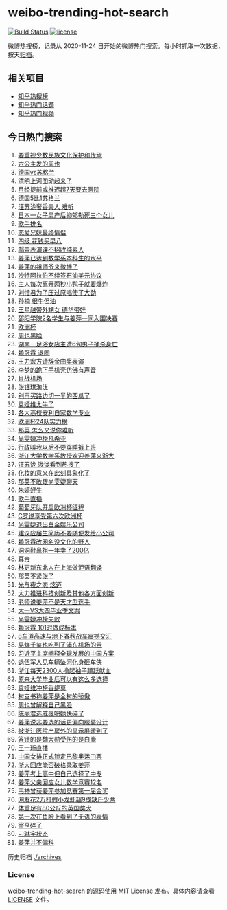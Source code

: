 # weibo-trending-hot-search

[![Build Status](https://github.com/justjavac/weibo-trending-hot-search/workflows/ci/badge.svg?branch=master)](https://github.com/justjavac/weibo-trending-hot-search/actions)
[![license](https://img.shields.io/github/license/justjavac/weibo-trending-hot-search)](https://github.com/justjavac/weibo-trending-hot-search/blob/master/LICENSE)

微博热搜榜，记录从 2020-11-24 日开始的微博热门搜索。每小时抓取一次数据，按天[归档](./archives)。

## 相关项目

- [知乎热搜榜](https://github.com/justjavac/zhihu-trending-top-search)
- [知乎热门话题](https://github.com/justjavac/zhihu-trending-hot-questions)
- [知乎热门视频](https://github.com/justjavac/zhihu-trending-hot-video)

## 今日热门搜索

<!-- BEGIN -->
<!-- 最后更新时间 Sat Jun 15 2024 06:07:49 GMT+0800 (China Standard Time) -->

1. [要重视少数民族文化保护和传承](https://s.weibo.com//weibo?q=%23%E8%A6%81%E9%87%8D%E8%A7%86%E5%B0%91%E6%95%B0%E6%B0%91%E6%97%8F%E6%96%87%E5%8C%96%E4%BF%9D%E6%8A%A4%E5%92%8C%E4%BC%A0%E6%89%BF%23&Refer=new_time)
1. [六公主发的周也](https://s.weibo.com//weibo?q=%E5%85%AD%E5%85%AC%E4%B8%BB%E5%8F%91%E7%9A%84%E5%91%A8%E4%B9%9F&t=31&band_rank=26&Refer=top)
1. [德国vs苏格兰](https://s.weibo.com//weibo?q=%23%E5%BE%B7%E5%9B%BDvs%E8%8B%8F%E6%A0%BC%E5%85%B0%23&t=31&band_rank=46&Refer=top)
1. [清明上河图动起来了](https://s.weibo.com//weibo?q=%23%E6%B8%85%E6%98%8E%E4%B8%8A%E6%B2%B3%E5%9B%BE%E5%8A%A8%E8%B5%B7%E6%9D%A5%E4%BA%86%23&t=31&band_rank=3&Refer=top)
1. [月经提前或推迟超7天要去医院](https://s.weibo.com//weibo?q=%23%E6%9C%88%E7%BB%8F%E6%8F%90%E5%89%8D%E6%88%96%E6%8E%A8%E8%BF%9F%E8%B6%857%E5%A4%A9%E8%A6%81%E5%8E%BB%E5%8C%BB%E9%99%A2%23&t=31&band_rank=4&Refer=top)
1. [德国5比1苏格兰](https://s.weibo.com//weibo?q=%23%E5%BE%B7%E5%9B%BD5%E6%AF%941%E8%8B%8F%E6%A0%BC%E5%85%B0%23&t=31&band_rank=5&Refer=top)
1. [汪苏泷奢香夫人 难听](https://s.weibo.com//weibo?q=%E6%B1%AA%E8%8B%8F%E6%B3%B7%E5%A5%A2%E9%A6%99%E5%A4%AB%E4%BA%BA%20%E9%9A%BE%E5%90%AC&t=31&band_rank=1&Refer=top)
1. [日本一女子患产后抑郁勒死三个女儿](https://s.weibo.com//weibo?q=%23%E6%97%A5%E6%9C%AC%E4%B8%80%E5%A5%B3%E5%AD%90%E6%82%A3%E4%BA%A7%E5%90%8E%E6%8A%91%E9%83%81%E5%8B%92%E6%AD%BB%E4%B8%89%E4%B8%AA%E5%A5%B3%E5%84%BF%23&t=31&band_rank=8&Refer=top)
1. [歌手排名](https://s.weibo.com//weibo?q=%E6%AD%8C%E6%89%8B%E6%8E%92%E5%90%8D&t=31&band_rank=5&Refer=top)
1. [恋爱兄妹最终情侣](https://s.weibo.com//weibo?q=%E6%81%8B%E7%88%B1%E5%85%84%E5%A6%B9%E6%9C%80%E7%BB%88%E6%83%85%E4%BE%A3&t=31&band_rank=28&Refer=top)
1. [四级 花钱买早八](https://s.weibo.com//weibo?q=%E5%9B%9B%E7%BA%A7%20%E8%8A%B1%E9%92%B1%E4%B9%B0%E6%97%A9%E5%85%AB&t=31&band_rank=9&Refer=top)
1. [郝蕾表演课不招收纯素人](https://s.weibo.com//weibo?q=%23%E9%83%9D%E8%95%BE%E8%A1%A8%E6%BC%94%E8%AF%BE%E4%B8%8D%E6%8B%9B%E6%94%B6%E7%BA%AF%E7%B4%A0%E4%BA%BA%23&t=31&band_rank=15&Refer=top)
1. [姜萍已达到数学系本科生的水平](https://s.weibo.com//weibo?q=%23%E5%A7%9C%E8%90%8D%E5%B7%B2%E8%BE%BE%E5%88%B0%E6%95%B0%E5%AD%A6%E7%B3%BB%E6%9C%AC%E7%A7%91%E7%94%9F%E7%9A%84%E6%B0%B4%E5%B9%B3%23&t=31&band_rank=2&Refer=top)
1. [姜萍的祖师爷来微博了](https://s.weibo.com//weibo?q=%23%E5%A7%9C%E8%90%8D%E7%9A%84%E7%A5%96%E5%B8%88%E7%88%B7%E6%9D%A5%E5%BE%AE%E5%8D%9A%E4%BA%86%23&t=31&band_rank=36&Refer=top)
1. [沙特阿拉伯不续签石油美元协议](https://s.weibo.com//weibo?q=%23%E6%B2%99%E7%89%B9%E9%98%BF%E6%8B%89%E4%BC%AF%E4%B8%8D%E7%BB%AD%E7%AD%BE%E7%9F%B3%E6%B2%B9%E7%BE%8E%E5%85%83%E5%8D%8F%E8%AE%AE%23&t=31&band_rank=35&Refer=top)
1. [主人每次离开两秒小鸭子就要爆炸](https://s.weibo.com//weibo?q=%E4%B8%BB%E4%BA%BA%E6%AF%8F%E6%AC%A1%E7%A6%BB%E5%BC%80%E4%B8%A4%E7%A7%92%E5%B0%8F%E9%B8%AD%E5%AD%90%E5%B0%B1%E8%A6%81%E7%88%86%E7%82%B8&t=31&band_rank=32&Refer=top)
1. [刘惜君为了压过原唱使了大劲](https://s.weibo.com//weibo?q=%23%E5%88%98%E6%83%9C%E5%90%9B%E4%B8%BA%E4%BA%86%E5%8E%8B%E8%BF%87%E5%8E%9F%E5%94%B1%E4%BD%BF%E4%BA%86%E5%A4%A7%E5%8A%B2%23&t=31&band_rank=31&Refer=top)
1. [孙楠 很牛但油](https://s.weibo.com//weibo?q=%E5%AD%99%E6%A5%A0%20%E5%BE%88%E7%89%9B%E4%BD%86%E6%B2%B9&t=31&band_rank=23&Refer=top)
1. [王星越带外甥女 德华带娃](https://s.weibo.com//weibo?q=%E7%8E%8B%E6%98%9F%E8%B6%8A%E5%B8%A6%E5%A4%96%E7%94%A5%E5%A5%B3%20%E5%BE%B7%E5%8D%8E%E5%B8%A6%E5%A8%83&t=31&band_rank=38&Refer=top)
1. [邵阳学院2名学生与姜萍一同入围决赛](https://s.weibo.com//weibo?q=%23%E9%82%B5%E9%98%B3%E5%AD%A6%E9%99%A22%E5%90%8D%E5%AD%A6%E7%94%9F%E4%B8%8E%E5%A7%9C%E8%90%8D%E4%B8%80%E5%90%8C%E5%85%A5%E5%9B%B4%E5%86%B3%E8%B5%9B%23&t=31&band_rank=19&Refer=top)
1. [欧洲杯](https://s.weibo.com//weibo?q=%E6%AC%A7%E6%B4%B2%E6%9D%AF&t=31&band_rank=47&Refer=top)
1. [周也黑脸](https://s.weibo.com//weibo?q=%23%E5%91%A8%E4%B9%9F%E9%BB%91%E8%84%B8%23&t=31&band_rank=21&Refer=top)
1. [湖南一足浴女店主遭6旬男子捅杀身亡](https://s.weibo.com//weibo?q=%23%E6%B9%96%E5%8D%97%E4%B8%80%E8%B6%B3%E6%B5%B4%E5%A5%B3%E5%BA%97%E4%B8%BB%E9%81%AD6%E6%97%AC%E7%94%B7%E5%AD%90%E6%8D%85%E6%9D%80%E8%BA%AB%E4%BA%A1%23&t=31&band_rank=31&Refer=top)
1. [赖冠霖 退圈](https://s.weibo.com//weibo?q=%E8%B5%96%E5%86%A0%E9%9C%96%20%E9%80%80%E5%9C%88&t=31&band_rank=22&Refer=top)
1. [王力宏方请辞金曲奖表演](https://s.weibo.com//weibo?q=%23%E7%8E%8B%E5%8A%9B%E5%AE%8F%E6%96%B9%E8%AF%B7%E8%BE%9E%E9%87%91%E6%9B%B2%E5%A5%96%E8%A1%A8%E6%BC%94%23&t=31&band_rank=27&Refer=top)
1. [李梦的跪下手机壳仿佛有声音](https://s.weibo.com//weibo?q=%23%E6%9D%8E%E6%A2%A6%E7%9A%84%E8%B7%AA%E4%B8%8B%E6%89%8B%E6%9C%BA%E5%A3%B3%E4%BB%BF%E4%BD%9B%E6%9C%89%E5%A3%B0%E9%9F%B3%23&t=31&band_rank=25&Refer=top)
1. [肖战机场](https://s.weibo.com//weibo?q=%E8%82%96%E6%88%98%E6%9C%BA%E5%9C%BA&t=31&band_rank=31&Refer=top)
1. [张钰琪淘汰](https://s.weibo.com//weibo?q=%23%E5%BC%A0%E9%92%B0%E7%90%AA%E6%B7%98%E6%B1%B0%23&t=31&band_rank=12&Refer=top)
1. [别再买路边切一半的西瓜了](https://s.weibo.com//weibo?q=%23%E5%88%AB%E5%86%8D%E4%B9%B0%E8%B7%AF%E8%BE%B9%E5%88%87%E4%B8%80%E5%8D%8A%E7%9A%84%E8%A5%BF%E7%93%9C%E4%BA%86%23&t=31&band_rank=24&Refer=top)
1. [袁娅维太牛了](https://s.weibo.com//weibo?q=%23%E8%A2%81%E5%A8%85%E7%BB%B4%E5%A4%AA%E7%89%9B%E4%BA%86%23&t=31&band_rank=7&Refer=top)
1. [各大高校安利自家数学专业](https://s.weibo.com//weibo?q=%23%E5%90%84%E5%A4%A7%E9%AB%98%E6%A0%A1%E5%AE%89%E5%88%A9%E8%87%AA%E5%AE%B6%E6%95%B0%E5%AD%A6%E4%B8%93%E4%B8%9A%23&t=31&band_rank=30&Refer=top)
1. [欧洲杯24队实力榜](https://s.weibo.com//weibo?q=%23%E6%AC%A7%E6%B4%B2%E6%9D%AF24%E9%98%9F%E5%AE%9E%E5%8A%9B%E6%A6%9C%23&t=31&band_rank=40&Refer=top)
1. [那英 怎么又说你难听](https://s.weibo.com//weibo?q=%E9%82%A3%E8%8B%B1%20%E6%80%8E%E4%B9%88%E5%8F%88%E8%AF%B4%E4%BD%A0%E9%9A%BE%E5%90%AC&t=31&band_rank=16&Refer=top)
1. [尚雯婕冲榜凡希亚](https://s.weibo.com//weibo?q=%E5%B0%9A%E9%9B%AF%E5%A9%95%E5%86%B2%E6%A6%9C%E5%87%A1%E5%B8%8C%E4%BA%9A&t=31&band_rank=29&Refer=top)
1. [行政叫我以后不要穿睡裤上班](https://s.weibo.com//weibo?q=%23%E8%A1%8C%E6%94%BF%E5%8F%AB%E6%88%91%E4%BB%A5%E5%90%8E%E4%B8%8D%E8%A6%81%E7%A9%BF%E7%9D%A1%E8%A3%A4%E4%B8%8A%E7%8F%AD%23&t=31&band_rank=50&Refer=top)
1. [浙江大学数学系教授欢迎姜萍来浙大](https://s.weibo.com//weibo?q=%23%E6%B5%99%E6%B1%9F%E5%A4%A7%E5%AD%A6%E6%95%B0%E5%AD%A6%E7%B3%BB%E6%95%99%E6%8E%88%E6%AC%A2%E8%BF%8E%E5%A7%9C%E8%90%8D%E6%9D%A5%E6%B5%99%E5%A4%A7%23&t=31&band_rank=18&Refer=top)
1. [汪苏泷 泷泷看到热搜了](https://s.weibo.com//weibo?q=%E6%B1%AA%E8%8B%8F%E6%B3%B7%20%E6%B3%B7%E6%B3%B7%E7%9C%8B%E5%88%B0%E7%83%AD%E6%90%9C%E4%BA%86&t=31&band_rank=13&Refer=top)
1. [化妆的意义在此刻具象化了](https://s.weibo.com//weibo?q=%E5%8C%96%E5%A6%86%E7%9A%84%E6%84%8F%E4%B9%89%E5%9C%A8%E6%AD%A4%E5%88%BB%E5%85%B7%E8%B1%A1%E5%8C%96%E4%BA%86&t=31&band_rank=40&Refer=top)
1. [那英不敢跟尚雯婕聊天](https://s.weibo.com//weibo?q=%23%E9%82%A3%E8%8B%B1%E4%B8%8D%E6%95%A2%E8%B7%9F%E5%B0%9A%E9%9B%AF%E5%A9%95%E8%81%8A%E5%A4%A9%23&t=31&band_rank=11&Refer=top)
1. [朱婷好牛](https://s.weibo.com//weibo?q=%E6%9C%B1%E5%A9%B7%E5%A5%BD%E7%89%9B&t=31&band_rank=25&Refer=top)
1. [歌手直播](https://s.weibo.com//weibo?q=%E6%AD%8C%E6%89%8B%E7%9B%B4%E6%92%AD&t=31&band_rank=41&Refer=top)
1. [葡萄牙队开启欧洲杯征程](https://s.weibo.com//weibo?q=%23%E8%91%A1%E8%90%84%E7%89%99%E9%98%9F%E5%BC%80%E5%90%AF%E6%AC%A7%E6%B4%B2%E6%9D%AF%E5%BE%81%E7%A8%8B%23&t=31&band_rank=39&Refer=top)
1. [C罗说享受第六次欧洲杯](https://s.weibo.com//weibo?q=%23C%E7%BD%97%E8%AF%B4%E4%BA%AB%E5%8F%97%E7%AC%AC%E5%85%AD%E6%AC%A1%E6%AC%A7%E6%B4%B2%E6%9D%AF%23&t=31&band_rank=29&Refer=top)
1. [尚雯婕退出白金娱乐公司](https://s.weibo.com//weibo?q=%23%E5%B0%9A%E9%9B%AF%E5%A9%95%E9%80%80%E5%87%BA%E7%99%BD%E9%87%91%E5%A8%B1%E4%B9%90%E5%85%AC%E5%8F%B8%23&t=31&band_rank=43&Refer=top)
1. [建议应届生简历不要随便发给小公司](https://s.weibo.com//weibo?q=%23%E5%BB%BA%E8%AE%AE%E5%BA%94%E5%B1%8A%E7%94%9F%E7%AE%80%E5%8E%86%E4%B8%8D%E8%A6%81%E9%9A%8F%E4%BE%BF%E5%8F%91%E7%BB%99%E5%B0%8F%E5%85%AC%E5%8F%B8%23&t=31&band_rank=49&Refer=top)
1. [赖冠霖改网名没文化的野人](https://s.weibo.com//weibo?q=%23%E8%B5%96%E5%86%A0%E9%9C%96%E6%94%B9%E7%BD%91%E5%90%8D%E6%B2%A1%E6%96%87%E5%8C%96%E7%9A%84%E9%87%8E%E4%BA%BA%23&t=31&band_rank=45&Refer=top)
1. [洞洞鞋鼻祖一年卖了200亿](https://s.weibo.com//weibo?q=%23%E6%B4%9E%E6%B4%9E%E9%9E%8B%E9%BC%BB%E7%A5%96%E4%B8%80%E5%B9%B4%E5%8D%96%E4%BA%86200%E4%BA%BF%23&t=31&band_rank=17&Refer=top)
1. [耳帝](https://s.weibo.com//weibo?q=%E8%80%B3%E5%B8%9D&t=31&band_rank=41&Refer=top)
1. [林更新东北人在上海做沪语翻译](https://s.weibo.com//weibo?q=%23%E6%9E%97%E6%9B%B4%E6%96%B0%E4%B8%9C%E5%8C%97%E4%BA%BA%E5%9C%A8%E4%B8%8A%E6%B5%B7%E5%81%9A%E6%B2%AA%E8%AF%AD%E7%BF%BB%E8%AF%91%23&t=31&band_rank=48&Refer=top)
1. [那英不紧张了](https://s.weibo.com//weibo?q=%E9%82%A3%E8%8B%B1%E4%B8%8D%E7%B4%A7%E5%BC%A0%E4%BA%86&t=31&band_rank=44&Refer=top)
1. [光与夜之恋 炫迈](https://s.weibo.com//weibo?q=%E5%85%89%E4%B8%8E%E5%A4%9C%E4%B9%8B%E6%81%8B%20%E7%82%AB%E8%BF%88&t=31&band_rank=48&Refer=top)
1. [大力推进科技创新及其他各方面创新](https://s.weibo.com//weibo?q=%23%E5%A4%A7%E5%8A%9B%E6%8E%A8%E8%BF%9B%E7%A7%91%E6%8A%80%E5%88%9B%E6%96%B0%E5%8F%8A%E5%85%B6%E4%BB%96%E5%90%84%E6%96%B9%E9%9D%A2%E5%88%9B%E6%96%B0%23&Refer=new_time)
1. [老师说姜萍不是天才型选手](https://s.weibo.com//weibo?q=%23%E8%80%81%E5%B8%88%E8%AF%B4%E5%A7%9C%E8%90%8D%E4%B8%8D%E6%98%AF%E5%A4%A9%E6%89%8D%E5%9E%8B%E9%80%89%E6%89%8B%23&t=31&band_rank=15&Refer=top)
1. [大一VS大四毕业季文案](https://s.weibo.com//weibo?q=%23%E5%A4%A7%E4%B8%80VS%E5%A4%A7%E5%9B%9B%E6%AF%95%E4%B8%9A%E5%AD%A3%E6%96%87%E6%A1%88%23&t=31&band_rank=30&Refer=top)
1. [尚雯婕冲榜失败](https://s.weibo.com//weibo?q=%23%E5%B0%9A%E9%9B%AF%E5%A9%95%E5%86%B2%E6%A6%9C%E5%A4%B1%E8%B4%A5%23&t=31&band_rank=34&Refer=top)
1. [赖冠霖 101时做成标本](https://s.weibo.com//weibo?q=%E8%B5%96%E5%86%A0%E9%9C%96%20101%E6%97%B6%E5%81%9A%E6%88%90%E6%A0%87%E6%9C%AC&t=31&band_rank=27&Refer=top)
1. [8车道高速与地下春秋战车震撼交汇](https://s.weibo.com//weibo?q=%238%E8%BD%A6%E9%81%93%E9%AB%98%E9%80%9F%E4%B8%8E%E5%9C%B0%E4%B8%8B%E6%98%A5%E7%A7%8B%E6%88%98%E8%BD%A6%E9%9C%87%E6%92%BC%E4%BA%A4%E6%B1%87%23&t=31&band_rank=10&Refer=top)
1. [易烊千玺也吃到了浦东机场的苦](https://s.weibo.com//weibo?q=%23%E6%98%93%E7%83%8A%E5%8D%83%E7%8E%BA%E4%B9%9F%E5%90%83%E5%88%B0%E4%BA%86%E6%B5%A6%E4%B8%9C%E6%9C%BA%E5%9C%BA%E7%9A%84%E8%8B%A6%23&t=31&band_rank=41&Refer=top)
1. [习近平主席阐释全球发展的中国方案](https://s.weibo.com//weibo?q=%23%E4%B9%A0%E8%BF%91%E5%B9%B3%E4%B8%BB%E5%B8%AD%E9%98%90%E9%87%8A%E5%85%A8%E7%90%83%E5%8F%91%E5%B1%95%E7%9A%84%E4%B8%AD%E5%9B%BD%E6%96%B9%E6%A1%88%23&Refer=new_time)
1. [退伍军人见车辆坠河化身砸车侠](https://s.weibo.com//weibo?q=%23%E9%80%80%E4%BC%8D%E5%86%9B%E4%BA%BA%E8%A7%81%E8%BD%A6%E8%BE%86%E5%9D%A0%E6%B2%B3%E5%8C%96%E8%BA%AB%E7%A0%B8%E8%BD%A6%E4%BE%A0%23&t=31&band_rank=22&Refer=top)
1. [浙江每天2300人撸起袖子踊跃献血](https://s.weibo.com//weibo?q=%23%E6%B5%99%E6%B1%9F%E6%AF%8F%E5%A4%A92300%E4%BA%BA%E6%92%B8%E8%B5%B7%E8%A2%96%E5%AD%90%E8%B8%8A%E8%B7%83%E7%8C%AE%E8%A1%80%23&t=31&band_rank=25&Refer=top)
1. [原来大学毕业后可以有这么多选择](https://s.weibo.com//weibo?q=%23%E5%8E%9F%E6%9D%A5%E5%A4%A7%E5%AD%A6%E6%AF%95%E4%B8%9A%E5%90%8E%E5%8F%AF%E4%BB%A5%E6%9C%89%E8%BF%99%E4%B9%88%E5%A4%9A%E9%80%89%E6%8B%A9%23&t=31&band_rank=49&Refer=top)
1. [袁娅维冲榜香缇莫](https://s.weibo.com//weibo?q=%E8%A2%81%E5%A8%85%E7%BB%B4%E5%86%B2%E6%A6%9C%E9%A6%99%E7%BC%87%E8%8E%AB&t=31&band_rank=42&Refer=top)
1. [村支书称姜萍是全村的骄傲](https://s.weibo.com//weibo?q=%23%E6%9D%91%E6%94%AF%E4%B9%A6%E7%A7%B0%E5%A7%9C%E8%90%8D%E6%98%AF%E5%85%A8%E6%9D%91%E7%9A%84%E9%AA%84%E5%82%B2%23&t=31&band_rank=10&Refer=top)
1. [周也曾解释自己黑脸](https://s.weibo.com//weibo?q=%23%E5%91%A8%E4%B9%9F%E6%9B%BE%E8%A7%A3%E9%87%8A%E8%87%AA%E5%B7%B1%E9%BB%91%E8%84%B8%23&t=31&band_rank=32&Refer=top)
1. [陈丽君选戚薇吧她快碎了](https://s.weibo.com//weibo?q=%23%E9%99%88%E4%B8%BD%E5%90%9B%E9%80%89%E6%88%9A%E8%96%87%E5%90%A7%E5%A5%B9%E5%BF%AB%E7%A2%8E%E4%BA%86%23&t=31&band_rank=37&Refer=top)
1. [姜萍说非要选的话更偏向服装设计](https://s.weibo.com//weibo?q=%23%E5%A7%9C%E8%90%8D%E8%AF%B4%E9%9D%9E%E8%A6%81%E9%80%89%E7%9A%84%E8%AF%9D%E6%9B%B4%E5%81%8F%E5%90%91%E6%9C%8D%E8%A3%85%E8%AE%BE%E8%AE%A1%23&t=31&band_rank=10&Refer=top)
1. [被浙江医院产房外的显示屏暖到了](https://s.weibo.com//weibo?q=%23%E8%A2%AB%E6%B5%99%E6%B1%9F%E5%8C%BB%E9%99%A2%E4%BA%A7%E6%88%BF%E5%A4%96%E7%9A%84%E6%98%BE%E7%A4%BA%E5%B1%8F%E6%9A%96%E5%88%B0%E4%BA%86%23&t=31&band_rank=34&Refer=top)
1. [答错的是魏大勋受伤的是白鹿](https://s.weibo.com//weibo?q=%23%E7%AD%94%E9%94%99%E7%9A%84%E6%98%AF%E9%AD%8F%E5%A4%A7%E5%8B%8B%E5%8F%97%E4%BC%A4%E7%9A%84%E6%98%AF%E7%99%BD%E9%B9%BF%23&t=31&band_rank=37&Refer=top)
1. [王一珩直播](https://s.weibo.com//weibo?q=%E7%8E%8B%E4%B8%80%E7%8F%A9%E7%9B%B4%E6%92%AD&t=31&band_rank=44&Refer=top)
1. [中国女排正式锁定巴黎奥运门票](https://s.weibo.com//weibo?q=%23%E4%B8%AD%E5%9B%BD%E5%A5%B3%E6%8E%92%E6%AD%A3%E5%BC%8F%E9%94%81%E5%AE%9A%E5%B7%B4%E9%BB%8E%E5%A5%A5%E8%BF%90%E9%97%A8%E7%A5%A8%23&t=31&band_rank=47&Refer=top)
1. [浙大回应能否破格录取姜萍](https://s.weibo.com//weibo?q=%23%E6%B5%99%E5%A4%A7%E5%9B%9E%E5%BA%94%E8%83%BD%E5%90%A6%E7%A0%B4%E6%A0%BC%E5%BD%95%E5%8F%96%E5%A7%9C%E8%90%8D%23&t=31&band_rank=6&Refer=top)
1. [姜萍考上高中但自己选择了中专](https://s.weibo.com//weibo?q=%23%E5%A7%9C%E8%90%8D%E8%80%83%E4%B8%8A%E9%AB%98%E4%B8%AD%E4%BD%86%E8%87%AA%E5%B7%B1%E9%80%89%E6%8B%A9%E4%BA%86%E4%B8%AD%E4%B8%93%23&t=31&band_rank=10&Refer=top)
1. [姜萍父亲回应女儿数学竞赛12名](https://s.weibo.com//weibo?q=%23%E5%A7%9C%E8%90%8D%E7%88%B6%E4%BA%B2%E5%9B%9E%E5%BA%94%E5%A5%B3%E5%84%BF%E6%95%B0%E5%AD%A6%E7%AB%9E%E8%B5%9B12%E5%90%8D%23&t=31&band_rank=14&Refer=top)
1. [韦神曾获姜萍参加竞赛第一届金奖](https://s.weibo.com//weibo?q=%23%E9%9F%A6%E7%A5%9E%E6%9B%BE%E8%8E%B7%E5%A7%9C%E8%90%8D%E5%8F%82%E5%8A%A0%E7%AB%9E%E8%B5%9B%E7%AC%AC%E4%B8%80%E5%B1%8A%E9%87%91%E5%A5%96%23&t=31&band_rank=20&Refer=top)
1. [网友花2万打假小龙虾超9成缺斤少两](https://s.weibo.com//weibo?q=%23%E7%BD%91%E5%8F%8B%E8%8A%B12%E4%B8%87%E6%89%93%E5%81%87%E5%B0%8F%E9%BE%99%E8%99%BE%E8%B6%859%E6%88%90%E7%BC%BA%E6%96%A4%E5%B0%91%E4%B8%A4%23&t=31&band_rank=33&Refer=top)
1. [体重足有80公斤的英国獒犬](https://s.weibo.com//weibo?q=%E4%BD%93%E9%87%8D%E8%B6%B3%E6%9C%8980%E5%85%AC%E6%96%A4%E7%9A%84%E8%8B%B1%E5%9B%BD%E7%8D%92%E7%8A%AC&t=31&band_rank=35&Refer=top)
1. [第一次在鱼脸上看到了无语的表情](https://s.weibo.com//weibo?q=%E7%AC%AC%E4%B8%80%E6%AC%A1%E5%9C%A8%E9%B1%BC%E8%84%B8%E4%B8%8A%E7%9C%8B%E5%88%B0%E4%BA%86%E6%97%A0%E8%AF%AD%E7%9A%84%E8%A1%A8%E6%83%85&t=31&band_rank=39&Refer=top)
1. [宰亨碎了](https://s.weibo.com//weibo?q=%E5%AE%B0%E4%BA%A8%E7%A2%8E%E4%BA%86&t=31&band_rank=43&Refer=top)
1. [刁琳宇状态](https://s.weibo.com//weibo?q=%E5%88%81%E7%90%B3%E5%AE%87%E7%8A%B6%E6%80%81&t=31&band_rank=49&Refer=top)
1. [姜萍并不偏科](https://s.weibo.com//weibo?q=%23%E5%A7%9C%E8%90%8D%E5%B9%B6%E4%B8%8D%E5%81%8F%E7%A7%91%23&t=31&band_rank=50&Refer=top)

<!-- END -->

历史归档 [./archives](./archives)

### License

[weibo-trending-hot-search](https://github.com/justjavac/weibo-trending-hot-search) 的源码使用 MIT License
发布。具体内容请查看 [LICENSE](./LICENSE) 文件。
